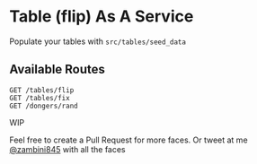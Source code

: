 # Table (flip) As A Service #

Populate your tables with `src/tables/seed_data`

## Available Routes ##

    GET /tables/flip
    GET /tables/fix
    GET /dongers/rand

WIP

Feel free to create a Pull Request for more faces. Or tweet at me
[@zambini845](https://twitter.com/Zambini845) with all the faces
